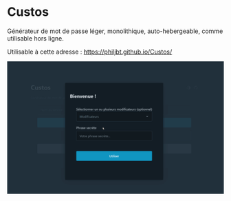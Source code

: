 # Custos
Générateur de mot de passe léger, monolithique, auto-hebergeable, comme utilisable hors ligne.

Utilisable à cette adresse : https://philjbt.github.io/Custos/

![Screenshot](custos.gif)
